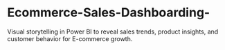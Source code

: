 # Ecommerce-Sales-Dashboarding-
Visual storytelling in Power BI to reveal sales trends, product insights, and customer behavior for E-commerce growth.
